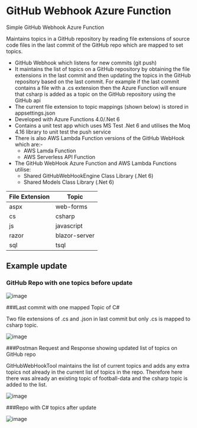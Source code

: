 # GitHub Webhook Azure Function
Simple GitHub Webhook Azure Function

Maintains topics in a GitHub repository by reading file extensions of source code files in the last commit of the GitHub repo which are mapped to set topics.

* GitHub Webhook which listens for new commits (git push)
* It maintains the list of topics on a GitHub repository by obtaining the file extensions in the last commit and then updating the topics in the GitHub repository based on the last commit.  For example if the last commit contains a file with a .cs extension then the Azure Function will ensure that csharp is added as a topic on the GitHub repository using the GitHub api
* The current file extension to topic mappings (shown below) is stored in appsettings.json
* Developed with Azure Functions 4.0/.Net 6
* Contains a unit test app which uses MS Test .Net 6 and utilises the Moq 4.16 library to unit test the push service
* There is also AWS Lambda Function versions of the GitHub WebHook which are:-
   + AWS Lamda Function
   + AWS Serverless API Function
* The GitHub WebHook Azure Function and AWS Lambda Functions utilise: 
    + Shared GitHubWebHookEngine Class Library (.Net 6)
    + Shared Models Class Library (.Net 6)

| File Extension  | Topic |
| ------------- | ------------- |
| aspx  | web-forms |
| cs  | csharp  |
| js  | javascript  |
| razor  | blazor-server  |
| sql  | tsql  |

## Example update

### GitHub Repo with one topics before update 

![image](https://user-images.githubusercontent.com/33494306/222495241-7d54c285-ce18-49f2-a7f9-21cbe2456610.png)

###Last commit with one mapped Topic of C#

Two file extensions of .cs and .json in last commit but only .cs is mapped to csharp topic.

![image](https://user-images.githubusercontent.com/33494306/222494086-9e453901-33dd-41cb-9c0e-c65b4acc220b.png)

###Postman Request and Response showing updated list of topics on GitHub repo

GitHubWebHookTool maintains the list of current topics and adds any extra topics not already in the current list of topics in the repo.  Therefore here there was already an existing topic of football-data and the csharp topic is added to the list.

![image](https://user-images.githubusercontent.com/33494306/222493852-f4d3e727-48e5-4df9-9eaa-59ced0112358.png)

###Repo with C# topics after update

![image](https://user-images.githubusercontent.com/33494306/222495109-ac675de6-96ca-4610-9d74-597739aa5635.png)

